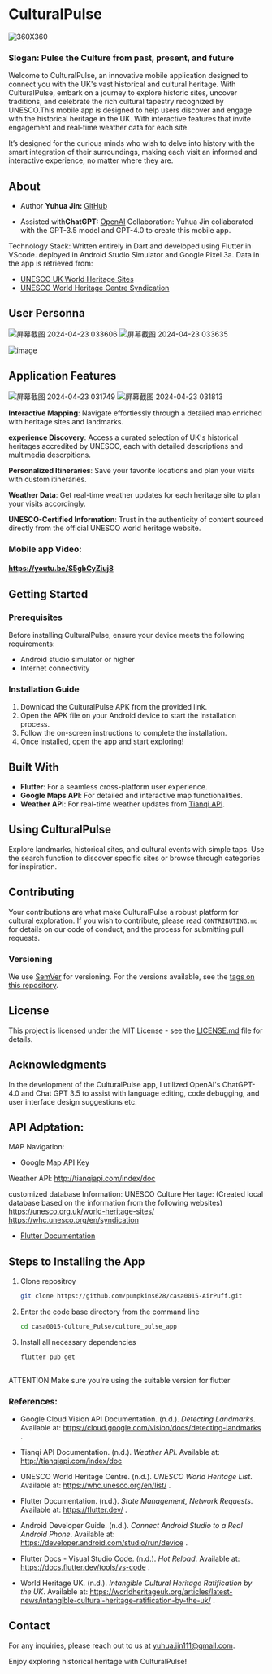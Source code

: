 # CulturalPulse

![360X360](https://github.com/ucfninf/casa0015-Culture-Pulse/assets/146268411/6b627036-209a-4a07-9692-fced887414e6)

### Slogan: Pulse the Culture from past, present, and future 

Welcome to CulturalPulse, an innovative mobile application designed to connect you with the UK's vast historical and cultural heritage. With CulturalPulse, embark on a journey to explore historic sites, uncover traditions, and celebrate the rich cultural tapestry recognized by UNESCO.This mobile app is designed to help users discover and engage with the historical heritage in the UK. With interactive features that invite engagement and real-time weather data for each site.

It’s designed for the curious minds who wish to delve into history with the smart integration of their surroundings, making each visit an informed and interactive experience, no matter where they are.

## About 
- Author **Yuhua Jin:** [GitHub](https://github.com/ucfninf/casa0015-Culture-Pulse)

- Assisted with**ChatGPT:** [OpenAI](https://www.openai.com/)
Collaboration: Yuhua Jin collaborated with the GPT-3.5 model and GPT-4.0 to create this mobile app.

Technology Stack: Written entirely in Dart and developed using Flutter in VScode.
                  deployed in Android Studio Simulator and Google Pixel 3a.
Data in the app is retrieved from:
- [UNESCO UK World Heritage Sites](https://unesco.org.uk/world-heritage-sites/)
- [UNESCO World Heritage Centre Syndication](https://whc.unesco.org/en/syndication)
                  

## User Personna
![屏幕截图 2024-04-23 033606](https://github.com/ucfninf/casa0015-Culture-Pulse/assets/146268411/978fa23f-f325-4430-a15a-8805e57521de)
![屏幕截图 2024-04-23 033635](https://github.com/ucfninf/casa0015-Culture-Pulse/assets/146268411/56eb15b6-3bc0-4fe1-bc4a-c84662146772)

![image](https://github.com/ucfninf/casa0015-Culture-Pulse/assets/146268411/37bc1757-2ff5-426c-81e7-757718f8f414)

## Application Features
![屏幕截图 2024-04-23 031749](https://github.com/ucfninf/casa0015-Culture-Pulse/assets/146268411/4fa98a93-67db-4fba-afab-30443d77050d)
![屏幕截图 2024-04-23 031813](https://github.com/ucfninf/casa0015-Culture-Pulse/assets/146268411/b4e01790-2c16-4f78-a4d5-fe44ccb30d04)


**Interactive Mapping**: Navigate effortlessly through a detailed map enriched with heritage sites and landmarks.

**experience Discovery**: Access a curated selection of UK's historical heritages accredited by UNESCO, each with detailed descriptions and multimedia descrpitions.

**Personalized Itineraries**: Save your favorite locations and plan your visits with custom itineraries.

**Weather Data**: Get real-time weather updates for each heritage site to plan your visits accordingly.

**UNESCO-Certified Information**: Trust in the authenticity of content sourced directly from the official UNESCO world heritage website.


### Mobile app Video: 
#### https://youtu.be/S5gbCyZiuj8 


## Getting Started


### Prerequisites
Before installing CulturalPulse, ensure your device meets the following requirements:
- Android studio simulator  or higher
- Internet connectivity

### Installation Guide
1. Download the CulturalPulse APK from the provided link.
2. Open the APK file on your Android device to start the installation process.
3. Follow the on-screen instructions to complete the installation.
4. Once installed, open the app and start exploring!

## Built With
- **Flutter**: For a seamless cross-platform user experience.
- **Google Maps API**: For detailed and interactive map functionalities.
- **Weather API**: For real-time weather updates from [Tianqi API](http://tianqiapi.com/index/doc).

## Using CulturalPulse

Explore landmarks, historical sites, and cultural events with simple taps. Use the search function to discover specific sites or browse through categories for inspiration.

## Contributing

Your contributions are what make CulturalPulse a robust platform for cultural exploration. If you wish to contribute, please read `CONTRIBUTING.md` for details on our code of conduct, and the process for submitting pull requests.

### Versioning

We use [SemVer](http://semver.org/) for versioning. For the versions available, see the [tags on this repository](https://github.com/ucfninf/casa0015-Culture-Pulse/tags).


## License

This project is licensed under the MIT License - see the [LICENSE.md](LICENSE.md) file for details.

## Acknowledgments

In the development of the CulturalPulse app, I utilized OpenAI's ChatGPT-4.0 and Chat GPT 3.5 to assist with language editing, code debugging, and user interface design suggestions etc.

## API Adptation:
MAP Navigation:
 -  Google Map API Key

Weather API:
http://tianqiapi.com/index/doc 

customized database Information: UNESCO Culture Heritage: (Created local database based on the information from the following websites)
  https://unesco.org.uk/world-heritage-sites/
  https://whc.unesco.org/en/syndication  

- [Flutter Documentation](https://flutter.dev/docs)

## Steps to Installing the App
1. Clone repositroy
   ```bash
   git clone https://github.com/pumpkins628/casa0015-AirPuff.git
2. Enter the code base directory from the command line
   ```bash
   cd casa0015-Culture_Pulse/culture_pulse_app
3. Install all necessary dependencies
   ```bash
   flutter pub get
 
 ATTENTION:Make sure you're using the suitable version for flutter 
 
### References:

- Google Cloud Vision API Documentation. (n.d.). *Detecting Landmarks*. Available at: https://cloud.google.com/vision/docs/detecting-landmarks .

- Tianqi API Documentation. (n.d.). *Weather API*. Available at: http://tianqiapi.com/index/doc 
- UNESCO World Heritage Centre. (n.d.). *UNESCO World Heritage List*. Available at: https://whc.unesco.org/en/list/ .

- Flutter Documentation. (n.d.). *State Management, Network Requests*. Available at: https://flutter.dev/ .

- Android Developer Guide. (n.d.). *Connect Android Studio to a Real Android Phone*. Available at: https://developer.android.com/studio/run/device .

- Flutter Docs - Visual Studio Code. (n.d.). *Hot Reload*. Available at: https://docs.flutter.dev/tools/vs-code .

- World Heritage UK. (n.d.). *Intangible Cultural Heritage Ratification by the UK*. Available at: https://worldheritageuk.org/articles/latest-news/intangible-cultural-heritage-ratification-by-the-uk/ .

## Contact

For any inquiries, please reach out to us at [yuhua.jin111@gmail.com](jin_jin_space).

Enjoy exploring historical heritage with CulturalPulse!



